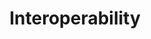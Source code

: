 ---
title: Interoperability
description: TODO
hide: 
    - feedback
template: subsection-index-page.html
---